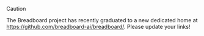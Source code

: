 > [!CAUTION]
> The Breadboard project has recently graduated to a new dedicated home at https://github.com/breadboard-ai/breadboard/. Please update your links!
